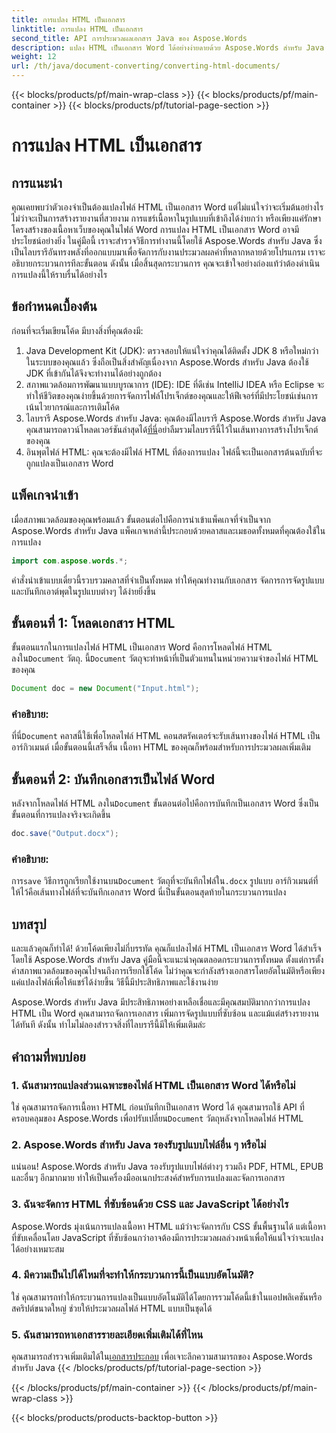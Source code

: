 ```yaml
---
title: การแปลง HTML เป็นเอกสาร
linktitle: การแปลง HTML เป็นเอกสาร
second_title: API การประมวลผลเอกสาร Java ของ Aspose.Words
description: แปลง HTML เป็นเอกสาร Word ได้อย่างง่ายดายด้วย Aspose.Words สำหรับ Java เรียนรู้วิธีการแปลงนี้ในไม่กี่ขั้นตอนด้วยคู่มือที่ครอบคลุมของเรา
weight: 12
url: /th/java/document-converting/converting-html-documents/
---
```


{{< blocks/products/pf/main-wrap-class >}}
{{< blocks/products/pf/main-container >}}
{{< blocks/products/pf/tutorial-page-section >}}

# การแปลง HTML เป็นเอกสาร


## การแนะนำ

คุณเคยพบว่าตัวเองจำเป็นต้องแปลงไฟล์ HTML เป็นเอกสาร Word แต่ไม่แน่ใจว่าจะเริ่มต้นอย่างไร ไม่ว่าจะเป็นการสร้างรายงานที่สวยงาม การแชร์เนื้อหาในรูปแบบที่เข้าถึงได้ง่ายกว่า หรือเพียงแค่รักษาโครงสร้างของเนื้อหาเว็บของคุณในไฟล์ Word การแปลง HTML เป็นเอกสาร Word อาจมีประโยชน์อย่างยิ่ง ในคู่มือนี้ เราจะสำรวจวิธีการทำงานนี้โดยใช้ Aspose.Words สำหรับ Java ซึ่งเป็นไลบรารีอันทรงพลังที่ออกแบบมาเพื่อจัดการกับงานประมวลผลคำที่หลากหลายด้วยโปรแกรม เราจะอธิบายกระบวนการทีละขั้นตอน ดังนั้น เมื่อสิ้นสุดกระบวนการ คุณจะเข้าใจอย่างถ่องแท้ว่าต้องดำเนินการแปลงนี้ให้ราบรื่นได้อย่างไร

## ข้อกำหนดเบื้องต้น

ก่อนที่จะเริ่มเขียนโค้ด มีบางสิ่งที่คุณต้องมี:

1. Java Development Kit (JDK): ตรวจสอบให้แน่ใจว่าคุณได้ติดตั้ง JDK 8 หรือใหม่กว่าในระบบของคุณแล้ว ซึ่งถือเป็นสิ่งสำคัญเนื่องจาก Aspose.Words สำหรับ Java ต้องใช้ JDK ที่เข้ากันได้จึงจะทำงานได้อย่างถูกต้อง
2. สภาพแวดล้อมการพัฒนาแบบบูรณาการ (IDE): IDE ที่ดีเช่น IntelliJ IDEA หรือ Eclipse จะทำให้ชีวิตของคุณง่ายขึ้นด้วยการจัดการไฟล์โปรเจ็กต์ของคุณและให้ฟีเจอร์ที่มีประโยชน์เช่นการเน้นไวยากรณ์และการเติมโค้ด
3.  ไลบรารี Aspose.Words สำหรับ Java: คุณต้องมีไลบรารี Aspose.Words สำหรับ Java คุณสามารถดาวน์โหลดเวอร์ชันล่าสุดได้[ที่นี่](https://releases.aspose.com/words/java/)อย่าลืมรวมไลบรารีนี้ไว้ในเส้นทางการสร้างโปรเจ็กต์ของคุณ
4. อินพุตไฟล์ HTML: คุณจะต้องมีไฟล์ HTML ที่ต้องการแปลง ไฟล์นี้จะเป็นเอกสารต้นฉบับที่จะถูกแปลงเป็นเอกสาร Word

## แพ็คเกจนำเข้า

เมื่อสภาพแวดล้อมของคุณพร้อมแล้ว ขั้นตอนต่อไปคือการนำเข้าแพ็คเกจที่จำเป็นจาก Aspose.Words สำหรับ Java แพ็คเกจเหล่านี้ประกอบด้วยคลาสและเมธอดทั้งหมดที่คุณต้องใช้ในการแปลง

```java
import com.aspose.words.*;
```

คำสั่งนำเข้าแบบเดี่ยวนี้รวบรวมคลาสที่จำเป็นทั้งหมด ทำให้คุณทำงานกับเอกสาร จัดการการจัดรูปแบบ และบันทึกเอาต์พุตในรูปแบบต่างๆ ได้ง่ายยิ่งขึ้น

## ขั้นตอนที่ 1: โหลดเอกสาร HTML

ขั้นตอนแรกในการแปลงไฟล์ HTML เป็นเอกสาร Word คือการโหลดไฟล์ HTML ลงใน`Document` วัตถุ. นี้`Document` วัตถุจะทำหน้าที่เป็นตัวแทนในหน่วยความจำของไฟล์ HTML ของคุณ

```java
Document doc = new Document("Input.html");
```

### คำอธิบาย:

 ที่นี่`Document` คลาสนี้ใช้เพื่อโหลดไฟล์ HTML คอนสตรัคเตอร์จะรับเส้นทางของไฟล์ HTML เป็นอาร์กิวเมนต์ เมื่อขั้นตอนนี้เสร็จสิ้น เนื้อหา HTML ของคุณก็พร้อมสำหรับการประมวลผลเพิ่มเติม

## ขั้นตอนที่ 2: บันทึกเอกสารเป็นไฟล์ Word

 หลังจากโหลดไฟล์ HTML ลงใน`Document` ขั้นตอนต่อไปคือการบันทึกเป็นเอกสาร Word ซึ่งเป็นขั้นตอนที่การแปลงจริงจะเกิดขึ้น

```java
doc.save("Output.docx");
```

### คำอธิบาย:

 การ`save` วิธีการถูกเรียกใช้งานบน`Document` วัตถุที่จะบันทึกไฟล์ใน`.docx` รูปแบบ อาร์กิวเมนต์ที่ให้ไว้คือเส้นทางไฟล์ที่จะบันทึกเอกสาร Word นี่เป็นขั้นตอนสุดท้ายในกระบวนการแปลง

## บทสรุป

และแล้วคุณก็ทำได้! ด้วยโค้ดเพียงไม่กี่บรรทัด คุณก็แปลงไฟล์ HTML เป็นเอกสาร Word ได้สำเร็จโดยใช้ Aspose.Words สำหรับ Java คู่มือนี้จะแนะนำคุณตลอดกระบวนการทั้งหมด ตั้งแต่การตั้งค่าสภาพแวดล้อมของคุณไปจนถึงการเรียกใช้โค้ด ไม่ว่าคุณจะกำลังสร้างเอกสารโดยอัตโนมัติหรือเพียงแค่แปลงไฟล์เพื่อให้แชร์ได้ง่ายขึ้น วิธีนี้มีประสิทธิภาพและใช้งานง่าย

Aspose.Words สำหรับ Java มีประสิทธิภาพอย่างเหลือเชื่อและมีคุณสมบัติมากกว่าการแปลง HTML เป็น Word คุณสามารถจัดการเอกสาร เพิ่มการจัดรูปแบบที่ซับซ้อน และแม้แต่สร้างรายงานได้ทันที ดังนั้น ทำไมไม่ลองสำรวจสิ่งที่ไลบรารีนี้มีให้เพิ่มเติมล่ะ

## คำถามที่พบบ่อย

### 1. ฉันสามารถแปลงส่วนเฉพาะของไฟล์ HTML เป็นเอกสาร Word ได้หรือไม่

 ใช่ คุณสามารถจัดการเนื้อหา HTML ก่อนบันทึกเป็นเอกสาร Word ได้ คุณสามารถใช้ API ที่ครอบคลุมของ Aspose.Words เพื่อปรับเปลี่ยน`Document` วัตถุหลังจากโหลดไฟล์ HTML

### 2. Aspose.Words สำหรับ Java รองรับรูปแบบไฟล์อื่น ๆ หรือไม่

แน่นอน! Aspose.Words สำหรับ Java รองรับรูปแบบไฟล์ต่างๆ รวมถึง PDF, HTML, EPUB และอื่นๆ อีกมากมาย ทำให้เป็นเครื่องมืออเนกประสงค์สำหรับการแปลงและจัดการเอกสาร

### 3. ฉันจะจัดการ HTML ที่ซับซ้อนด้วย CSS และ JavaScript ได้อย่างไร

Aspose.Words มุ่งเน้นการแปลงเนื้อหา HTML แม้ว่าจะจัดการกับ CSS ขั้นพื้นฐานได้ แต่เนื้อหาที่ขับเคลื่อนโดย JavaScript ที่ซับซ้อนกว่าอาจต้องมีการประมวลผลล่วงหน้าเพื่อให้แน่ใจว่าจะแปลงได้อย่างเหมาะสม

### 4. มีความเป็นไปได้ไหมที่จะทำให้กระบวนการนี้เป็นแบบอัตโนมัติ?

ใช่ คุณสามารถทำให้กระบวนการแปลงเป็นแบบอัตโนมัติได้โดยการรวมโค้ดนี้เข้าในแอปพลิเคชันหรือสคริปต์ขนาดใหญ่ ช่วยให้ประมวลผลไฟล์ HTML แบบเป็นชุดได้

### 5. ฉันสามารถหาเอกสารรายละเอียดเพิ่มเติมได้ที่ไหน

 คุณสามารถสำรวจเพิ่มเติมได้ใน[เอกสารประกอบ](https://reference.aspose.com/words/java/) เพื่อเจาะลึกความสามารถของ Aspose.Words สำหรับ Java
{{< /blocks/products/pf/tutorial-page-section >}}

{{< /blocks/products/pf/main-container >}}
{{< /blocks/products/pf/main-wrap-class >}}

{{< blocks/products/products-backtop-button >}}
